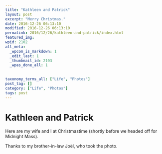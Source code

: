 ```yaml
---
title: "Kathleen and Patrick"
layout: post
excerpt: "Merry Christmas."
date: 2016-12-26 06:13:10
modified: 2016-12-26 06:13:10
permalink: 2016/12/26/kathleen-and-patrick/index.html
featured_img: 
wpid: 2102
all_meta: 
  _wpcom_is_markdown: 1
  _edit_last: 1
  _thumbnail_id: 2103
  _wpas_done_all: 1
  
  
taxonomy_terms_all: ["Life", "Photos"]
post_tag: []
category: ["Life", "Photos"]
tags: post
---
```


# Kathleen and Patrick

Here are my wife and I at Christmastime (shortly before we headed off for Midnight Mass).

Thanks to my brother-in-law Joël, who took the photo.